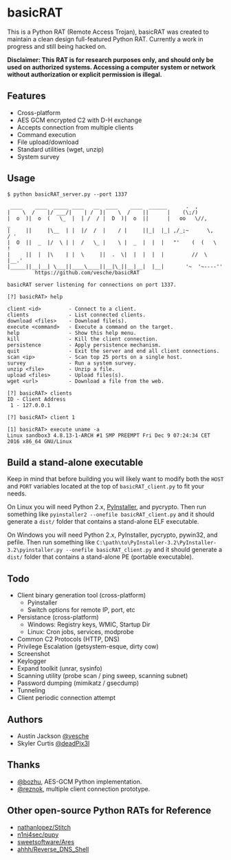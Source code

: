 # basicRAT

This is a Python RAT (Remote Access Trojan), basicRAT was created to maintain a clean design full-featured Python RAT. Currently a work in progress and still being hacked on.

**Disclaimer: This RAT is for research purposes only, and should only be used on authorized systems. Accessing a computer system or network without authorization or explicit permission is illegal.**

## Features
* Cross-platform
* AES GCM encrypted C2 with D-H exchange
* Accepts connection from multiple clients
* Command execution
* File upload/download
* Standard utilities (wget, unzip)
* System survey

## Usage
```
$ python basicRAT_server.py --port 1337

 ____    ____  _____ ____   __  ____    ____  ______      .  ,
|    \  /    |/ ___/|    | /  ]|    \  /    ||      |    (\;/)
|  o  )|  o  (   \_  |  | /  / |  D  )|  o  ||      |   oo   \//,        _
|     ||     |\__  | |  |/  /  |    / |     ||_|  |_| ,/_;~      \,     / '
|  O  ||  _  |/  \ | |  /   \_ |    \ |  _  |  |  |   "'    (  (   \    !
|     ||  |  |\    | |  \     ||  .  \|  |  |  |  |         //  \   |__.'
|_____||__|__| \___||____\____||__|\_||__|__|  |__|       '~  '~----''
         https://github.com/vesche/basicRAT

basicRAT server listening for connections on port 1337.

[?] basicRAT> help

client <id>         - Connect to a client.
clients             - List connected clients.
download <files>    - Download file(s).
execute <command>   - Execute a command on the target.
help                - Show this help menu.
kill                - Kill the client connection.
persistence         - Apply persistence mechanism.
quit                - Exit the server and end all client connections.
scan <ip>           - Scan top 25 ports on a single host.
survey              - Run a system survey.
unzip <file>        - Unzip a file.
upload <files>      - Upload files(s).
wget <url>          - Download a file from the web.

[?] basicRAT> clients
ID - Client Address
 1 - 127.0.0.1

[?] basicRAT> client 1

[1] basicRAT> execute uname -a
Linux sandbox3 4.8.13-1-ARCH #1 SMP PREEMPT Fri Dec 9 07:24:34 CET 2016 x86_64 GNU/Linux
```

## Build a stand-alone executable
Keep in mind that before building you will likely want to modify both the `HOST` and `PORT` variables located at the top of `basicRAT_client.py` to fit your needs.

On Linux you will need Python 2.x, [PyInstaller](http://www.pyinstaller.org/), and pycrypto. Then run something like `pyinstaller2 --onefile basicRAT_client.py` and it should generate a `dist/` folder that contains a stand-alone ELF executable.

On Windows you will need Python 2.x, PyInstaller, pycrypto, pywin32, and pefile. Then run something like `C:\path\to\PyInstaller-3.2\PyInstaller-3.2\pyinstaller.py --onefile basicRAT_client.py` and it should generate a `dist/` folder that contains a stand-alone PE (portable executable).

## Todo
* Client binary generation tool (cross-platform)
  * Pyinstaller
  * Switch options for remote IP, port, etc
* Persistance (cross-platform)
  * Windows: Registry keys, WMIC, Startup Dir
  * Linux: Cron jobs, services, modprobe
* Common C2 Protocols (HTTP, DNS)
* Privilege Escalation (getsystem-esque, dirty cow)
* Screenshot
* Keylogger
* Expand toolkit (unrar, sysinfo)
* Scanning utility (probe scan / ping sweep, scanning subnet)
* Password dumping (mimikatz / gsecdump)
* Tunneling
* Client periodic connection attempt

## Authors
* Austin Jackson [@vesche](https://github.com/vesche)
* Skyler Curtis [@deadPix3l](https://github.com/deadPix3l)

## Thanks
* [@bozhu](https://github.com/bozhu), AES-GCM Python implementation.
* [@reznok](https://github.com/reznok), multiple client connection prototype.

## Other open-source Python RATs for Reference
* [nathanlopez/Stitch](https://github.com/nathanlopez/Stitch)
* [n1nj4sec/pupy](https://github.com/n1nj4sec/pupy)
* [sweetsoftware/Ares](https://github.com/sweetsoftware/Ares)
* [ahhh/Reverse_DNS_Shell](https://github.com/ahhh/Reverse_DNS_Shell)
